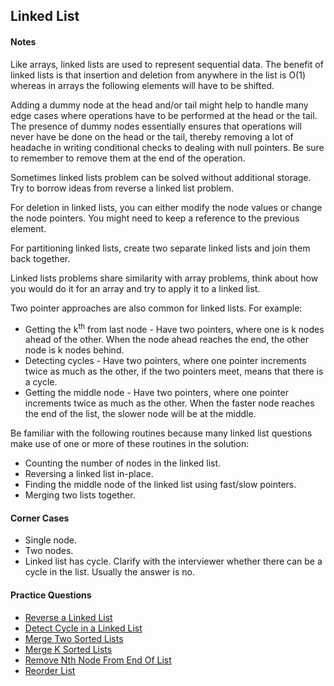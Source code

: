 ## Linked List

#### Notes

Like arrays, linked lists are used to represent sequential data. The benefit of linked lists is that insertion and deletion from anywhere in the list is O(1) whereas in arrays the following elements will have to be shifted.

Adding a dummy node at the head and/or tail might help to handle many edge cases where operations have to be performed at the head or the tail. The presence of dummy nodes essentially ensures that operations will never have be done on the head or the tail, thereby removing a lot of headache in writing conditional checks to dealing with null pointers. Be sure to remember to remove them at the end of the operation.

Sometimes linked lists problem can be solved without additional storage. Try to borrow ideas from reverse a linked list problem.

For deletion in linked lists, you can either modify the node values or change the node pointers. You might need to keep a reference to the previous element.

For partitioning linked lists, create two separate linked lists and join them back together.

Linked lists problems share similarity with array problems, think about how you would do it for an array and try to apply it to a linked list.

Two pointer approaches are also common for linked lists. For example:
  - Getting the k<sup>th</sup> from last node - Have two pointers, where one is k nodes ahead of the other. When the node ahead reaches the end, the other node is k nodes behind.
  - Detecting cycles - Have two pointers, where one pointer increments twice as much as the other, if the two pointers meet, means that there is a cycle.
  - Getting the middle node - Have two pointers, where one pointer increments twice as much as the other. When the faster node reaches the end of the list, the slower node will be at the middle.

Be familiar with the following routines because many linked list questions make use of one or more of these routines in the solution:
  - Counting the number of nodes in the linked list.
  - Reversing a linked list in-place.
  - Finding the middle node of the linked list using fast/slow pointers.
  - Merging two lists together.

#### Corner Cases

- Single node.
- Two nodes.
- Linked list has cycle. Clarify with the interviewer whether there can be a cycle in the list. Usually the answer is no.

#### Practice Questions

- [Reverse a Linked List](https://leetcode.com/problems/reverse-linked-list/)
- [Detect Cycle in a Linked List](https://leetcode.com/problems/linked-list-cycle/)
- [Merge Two Sorted Lists](https://leetcode.com/problems/merge-two-sorted-lists/)
- [Merge K Sorted Lists](https://leetcode.com/problems/merge-k-sorted-lists/)
- [Remove Nth Node From End Of List](https://leetcode.com/problems/remove-nth-node-from-end-of-list/)
- [Reorder List](https://leetcode.com/problems/reorder-list/)